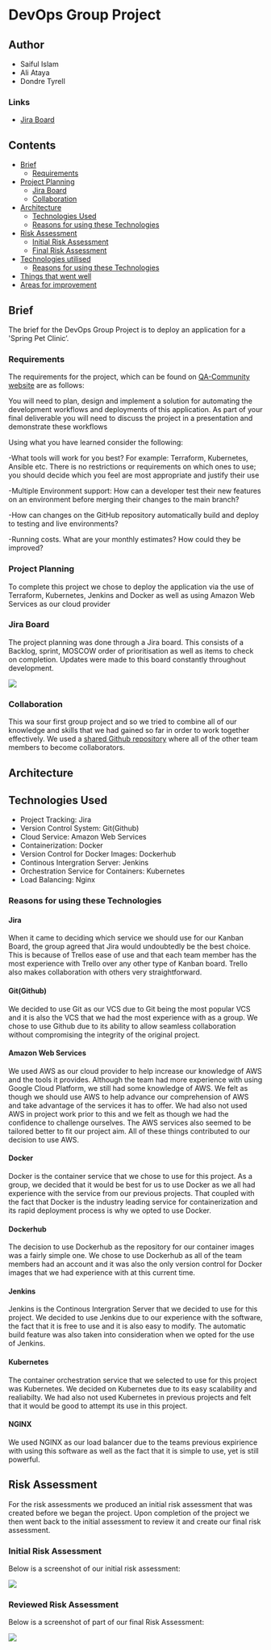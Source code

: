 # DevOps Group Project

## Author
- Saiful Islam
- Ali Ataya
- Dondre Tyrell

### Links
- [Jira Board](https://dattt.atlassian.net/jira/software/projects/GP3/boards/2)

## Contents
- [Brief](#brief)
    - [Requirements](#reqs)
- [Project Planning](#planning)
    - [Jira Board](#planning)
    - [Collaboration](#services)
- [Architecture](#arch)
    - [Technologies Used](#tech)
    - [Reasons for using these Technologies](#reasons)
- [Risk Assessment](#risks)
    - [Initial Risk Assessment](#initialrisk)
    - [Final Risk Assessment](#reviewedrisk)
- [Technologies utilised](#tech)
    - [Reasons for using these Technologies](#reasons)
- [Things that went well](#suc)
- [Areas for improvement ](#improve)

<a name="brief"></a>
## Brief

The brief for the DevOps Group Project is to deploy an application for a 'Spring Pet Clinic’.

<a name="reqs"></a>
### Requirements 

The requirements for the project, which can be found on [QA-Community website](https://qa-community.co.uk/~/_/projects/final--devops) are as follows:

You will need to plan, design and implement a solution for automating the development workflows and deployments of this application. As part of your final deliverable you will need to discuss the project in a presentation and demonstrate these workflows

Using what you have learned consider the following:

-What tools will work for you best? For example: Terraform, Kubernetes, Ansible etc. There is no restrictions or requirements on which ones to use; you should decide which you feel are most appropriate and justify their use

-Multiple Environment support: How can a developer test their new features on an environment before merging their changes to the main branch?

-How can changes on the GitHub repository automatically build and deploy to testing and live environments?

-Running costs. What are your monthly estimates? How could they be improved?

<a name="planning"></a>
### Project Planning
To complete this project we chose to deploy the application via the use of Terraform, Kubernetes, Jenkins and Docker as well as using Amazon Web Services as our cloud provider

<a name="planning"></a>
### Jira Board

The project planning was done through a Jira board. This consists of a Backlog, sprint, MOSCOW order of prioritisation as well as items to check on completion. Updates were made to this board constantly throughout development. 

<img src="/images/jira.png"/>

<a name="services"></a>
### Collaboration

This wa sour first group project and so we tried to combine all of our knowledge and skills that we had gained so far in order to work together effectively. We used a [shared Github repository](https://github.com/AAtaya95/DevOps-Group-Project) where all of the other team members to become collaborators.

<a name="arch"></a>
## Architecture

<a name="tech"></a>
## Technologies Used

* Project Tracking: Jira
* Version Control System: Git(Github)
* Cloud Service: Amazon Web Services
* Containerization: Docker
* Version Control for Docker Images: Dockerhub
* Continous Intergration Server: Jenkins
* Orchestration Service for Containers: Kubernetes
* Load Balancing: Nginx

<a name=reasons></a>
### Reasons for using these Technologies

#### Jira
When it came to deciding which service we should use for our Kanban Board, the group agreed that Jira would undoubtedly be the best choice. This is because of Trellos ease of use and that each team member has the most experience with Trello over any other type of Kanban board. Trello also makes collaboration with others very straightforward.

#### Git(Github)
We decided to use Git as our VCS due to Git being the most popular VCS and it is also the VCS that we had the most experience with as a group. We chose to use Github due to its ability to allow seamless collaboration without compromising the integrity of the original project.

#### Amazon Web Services
We used AWS as our cloud provider to help increase our knowledge of AWS and the tools it provides. Although the team had more experience with using Google Cloud Platform, we still had some knowledge of AWS. We felt as though we should use AWS to help advance our comprehension of AWS and take advantage of the services it has to offer. We had also not used AWS in project work prior to this and we felt as though we had the confidence to challenge ourselves. The AWS services also seemed to be tailored better to fit our project aim. All of these things contributed to our decision to use AWS.

#### Docker
Docker is the container service that we chose to use for this project. As a group, we decided that it would be best for us to use Docker as we all had experience with the service from our previous projects. That coupled with the fact that Docker is the industry leading service for containerization and its rapid deployment process is why we opted to use Docker.

#### Dockerhub
The decision to use Dockerhub as the repository for our container images was a fairly simple one. We chose to use Dockerhub as all of the team members had an account and it was also the only version control for Docker images that we had experience with at this current time. 

#### Jenkins
Jenkins is the Continous Intergration Server that we decided to use for this project. We decided to use Jenkins due to our experience with the software, the fact that it is free to use and it is also easy to modify. The automatic build feature was also taken into consideration when we opted for the use of Jenkins. 

#### Kubernetes
The container orchestration service that we selected to use for this project was Kubernetes. We decided on Kubernetes due to its easy scalability and realiabilty. We had also not used Kubernetes in previous projects and felt that it would be good to attempt its use in this project.

#### NGINX
We used NGINX as our load balancer due to the teams previous expirience with using this software as well as the fact that it is simple to use, yet is still powerful.


<a name=risks></a>
## Risk Assessment

For the risk assessments we produced an initial risk assessment that was created before we began the project. Upon completion of the project we then went back to the initial assessment to review it and create our final risk assessment.

<a name=initialrisk></a>
### Initial Risk Assessment

Below is a screenshot of our initial risk assessment:

<img src="/images/initialrisk.png"/>

<a name=reviewedrisk></a>
### Reviewed Risk Assessment

Below is a screenshot of part of our final Risk Assessment:

<img src="/images/reviewedrisk.png"/>
